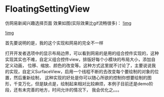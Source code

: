 # FloatingSettingView
仿网易新闻兴趣选择页面
效果如图(实际效果比gif流畅很多)：
[!img](https://github.com/ChaserSheng/FloatingSettingView/blob/master/FloatingSettingView/floating1.gif)

[!img](https://github.com/ChaserSheng/FloatingSettingView/blob/master/FloatingSettingView/floating2.gif)

首先要说明的是，我的这个实现和网易的完全不一样

打开开发者选项中的显示布局边界，可以看到网易的是用的组合控件实现的，这种实现其实也不难，自定义组合控件view，排版好每个小模块的布局大小，添加自定义动画，
位移、缩放、颜色的改变等。这种方式这里就不讨论了，主要说说我的实现，自定义SurfaceView，启用一个线程不断的去改变每个要绘制的对象的位置，然后重新绘制，
这种实现的好处是你可以随心所欲的控制你想要绘制的图形，千变万化，但是缺点是，绘制起来相对比较麻烦，本例子目前还是demo阶段，还有未完善的地方，时间允许的情况下，
我会优化之。。。

